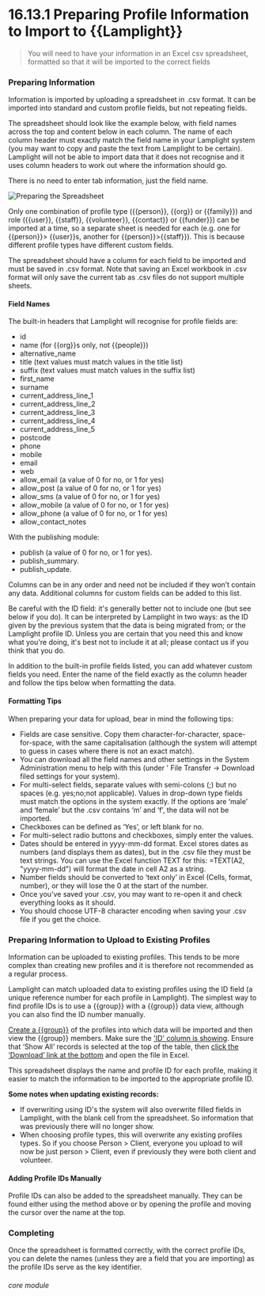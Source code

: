 # 16.13.1 <i class="fas fa-exchange-alt"></i> Preparing Profile Information to Import to {{Lamplight}}

> You will need to have your information in an Excel csv spreadsheet, formatted so that it will be imported to the correct fields

### Preparing Information

Information is imported by uploading a spreadsheet in .csv format. It can be imported into standard and custom profile
fields, but not repeating fields.

The spreadsheet should look like the example below, with field names across the top and content below in each column.
The name of each column header must exactly match the field name in your Lamplight system (you may want to copy and
paste the text from Lamplight to be certain). Lamplight will not be able to import data that it does not recognise and
it uses column headers to work out where the information should go.

There is no need to enter tab information, just the field name.

![Preparing the Spreadsheet](16.13.1a.png)

Only one combination of profile type ({{person}}, {{org}} or {{family}}) and role ({{user}}, {{staff}}, {{volunteer}},
{{contact}} or {{funder}}) can be imported at a time, so a separate sheet is needed for each (e.g. one for {{person}}>
{{user}}s, another for {{person}}>{{staff}}). This is because different profile types have different custom fields.

The spreadsheet should have a column for each field to be imported and must be saved in .csv format. Note that saving an
Excel workbook in .csv format will only save the current tab as .csv files do not support multiple sheets.

#### Field Names

The built-in headers that Lamplight will recognise for profile fields are:

- id
- name (for {{org}}s only, not {{people}})
- alternative_name
- title (text values must match values in the title list)
- suffix (text values must match values in the suffix list)
- first_name
- surname
- current_address_line_1
- current_address_line_2
- current_address_line_3
- current_address_line_4
- current_address_line_5
- postcode
- phone
- mobile
- email
- web
- allow_email (a value of 0 for no, or 1 for yes)
- allow_post (a value of 0 for no, or 1 for yes)
- allow_sms (a value of 0 for no, or 1 for yes)
- allow_mobile (a value of 0 for no, or 1 for yes)
- allow_phone (a value of 0 for no, or 1 for yes)
- allow_contact_notes

With the publishing module:

- publish (a value of 0 for no, or 1 for yes).
- publish_summary.
- publish_update.

Columns can be in any order and need not be included if they won’t contain any data. Additional columns for custom
fields can be added to this list.

Be careful with the ID field: it's generally better not to include one (but see below if you do). It can be interpreted
by Lamplight in two ways: as the ID given by the previous system that the data is being migrated from; or the Lamplight
profile ID. Unless you are certain that you need this and know what you're doing, it's best not to include it at all;
please contact us if you think that you do.

In addition to the built-in profile fields listed, you can add whatever custom fields you need. Enter the name of the
field exactly as the column header and follow the tips below when formatting the data.

#### Formatting Tips

When preparing your data for upload, bear in mind the following tips:

- Fields are case sensitive. Copy them character-for-character, space-for-space, with the same capitalisation (although
  the system will attempt to guess in cases where there is not an exact match).
- You can download all the field names and other settings in the System Administration menu to help with this (under '
  File Transfer -> Download filed settings for your system).
- For multi-select fields, separate values with semi-colons (;) but no spaces (e.g. yes;no;not applicable). Values in
  drop-down type fields must match the options in the system exactly. If the options are ‘male’ and ‘female’ but the
  .csv contains ‘m’ and ‘f’, the data will not be imported.
- Checkboxes can be defined as ‘Yes’, or left blank for no.
- For multi-select radio buttons and checkboxes, simply enter the values.
- Dates should be entered in yyyy-mm-dd format. Excel stores dates as numbers (and displays them as dates), but in the
  .csv file they must be text strings. You can use the Excel function TEXT for this: =TEXT(A2, "yyyy-mm-dd") will format
  the date in cell A2 as a string.
- Number fields should be converted to ‘text only’ in Excel (Cells, format, number), or they will lose the 0 at the
  start of the number.
- Once you’ve saved your .csv, you may want to re-open it and check everything looks as it should.
- You should choose UTF-8 character encoding when saving your .csv file if you get the choice.

### Preparing Information to Upload to Existing Profiles

Information can be uploaded to existing profiles. This tends to be more complex than creating new profiles and it is
therefore not recommended as a regular process.

Lamplight can match uploaded data to existing profiles using the ID field (a unique reference number for each profile in
Lamplight). The simplest way to find profile IDs is to use a {{group}} with a {{group}} data view, although you can also
find the ID number manually.

[Create a {{group}}](/help/index/p/12) of the profiles into which data will be imported and then view the {{group}}
members. Make sure the ['ID' column is showing](/help/index/p/3.5.3). Ensure that ‘Show All’ records is selected at the
top of the table, then [click the ‘Download’ link at the bottom](/help/index/p/3.5.4) and open the file in Excel.

This spreadsheet displays the name and profile ID for each profile, making it easier to match the information to be
imported to the appropriate profile ID.

**Some notes when updating existing records:**

- If overwriting using ID's the system will also overwrite filled fields in Lamplight, with the blank cell from the
spreadsheet. So information that was previously there will no longer show. 
- When choosing profile types, this will overwrite any existing profiles types. So if you choose Person > Client, 
everyone you upload to will now be just person > Client, even if previously they were both client and volunteer.

#### Adding Profile IDs Manually

Profile IDs can also be added to the spreadsheet manually. They can be found either using the method above or by opening
the profile and moving the cursor over the name at the top.

### Completing

Once the spreadsheet is formatted correctly, with the correct profile IDs, you can delete the names (unless they are a
field that you are importing) as the profile IDs serve as the key identifier.



###### core module

